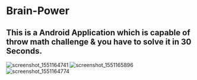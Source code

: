 # Brain-Power
## This is a Android Application which is capable of throw math challenge & you have to solve it in 30 Seconds.

![screenshot_1551164741](https://user-images.githubusercontent.com/26618179/53394831-14a31880-39a9-11e9-8653-abec32c944f1.png)
![screenshot_1551165896](https://user-images.githubusercontent.com/26618179/53394876-32707d80-39a9-11e9-91db-c06a79ef3731.png)
![screenshot_1551164774](https://user-images.githubusercontent.com/26618179/53394949-592eb400-39a9-11e9-839c-2b46a31782e8.png)
